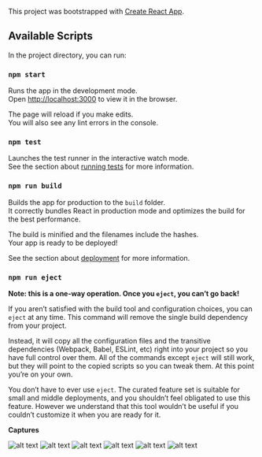 This project was bootstrapped with [Create React App](https://github.com/facebook/create-react-app).

## Available Scripts

In the project directory, you can run:

### `npm start`

Runs the app in the development mode.<br />
Open [http://localhost:3000](http://localhost:3000) to view it in the browser.

The page will reload if you make edits.<br />
You will also see any lint errors in the console.

### `npm test`

Launches the test runner in the interactive watch mode.<br />
See the section about [running tests](https://facebook.github.io/create-react-app/docs/running-tests) for more information.

### `npm run build`

Builds the app for production to the `build` folder.<br />
It correctly bundles React in production mode and optimizes the build for the best performance.

The build is minified and the filenames include the hashes.<br />
Your app is ready to be deployed!

See the section about [deployment](https://facebook.github.io/create-react-app/docs/deployment) for more information.

### `npm run eject`

**Note: this is a one-way operation. Once you `eject`, you can’t go back!**

If you aren’t satisfied with the build tool and configuration choices, you can `eject` at any time. This command will remove the single build dependency from your project.

Instead, it will copy all the configuration files and the transitive dependencies (Webpack, Babel, ESLint, etc) right into your project so you have full control over them. All of the commands except `eject` will still work, but they will point to the copied scripts so you can tweak them. At this point you’re on your own.

You don’t have to ever use `eject`. The curated feature set is suitable for small and middle deployments, and you shouldn’t feel obligated to use this feature. However we understand that this tool wouldn’t be useful if you couldn’t customize it when you are ready for it.

**Captures**

![alt text](https://imagegit.s3.eu-central-1.amazonaws.com/Capture+d%E2%80%99%C3%A9cran+2020-01-28+%C3%A0+00.05.18.png)
![alt text](https://imagegit.s3.eu-central-1.amazonaws.com/Capture+d%E2%80%99%C3%A9cran+2020-01-28+%C3%A0+00.05.26.png)
![alt text](https://imagegit.s3.eu-central-1.amazonaws.com/Capture+d%E2%80%99%C3%A9cran+2020-01-28+%C3%A0+00.05.34.png)
![alt text](https://imagegit.s3.eu-central-1.amazonaws.com/Capture+d%E2%80%99%C3%A9cran+2020-01-28+%C3%A0+00.05.39.png)
![alt text](https://imagegit.s3.eu-central-1.amazonaws.com/Capture+d%E2%80%99%C3%A9cran+2020-01-28+%C3%A0+00.05.44.png)
![alt text](https://imagegit.s3.eu-central-1.amazonaws.com/Capture+d%E2%80%99%C3%A9cran+2020-01-28+%C3%A0+00.05.49.png)


